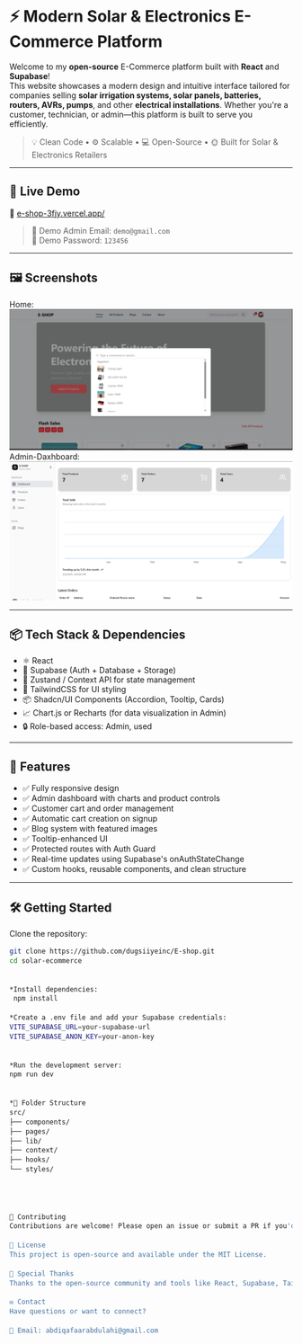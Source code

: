 # ⚡ Modern Solar & Electronics E-Commerce Platform

Welcome to my **open-source** E-Commerce platform built with **React** and **Supabase**!  
This website showcases a modern design and intuitive interface tailored for companies selling **solar irrigation systems, solar panels, batteries, routers, AVRs, pumps**, and other **electrical installations**. Whether you're a customer, technician, or admin—this platform is built to serve you efficiently.

> 💡 Clean Code • ⚙️ Scalable • 💻 Open-Source • 🌞 Built for Solar & Electronics Retailers

---

## 🚀 Live Demo

🔗 [e-shop-3fjy.vercel.app/](e-shop-3fjy.vercel.app/)

> 👤 Demo Admin Email: `demo@gmail.com`  
> 🔐 Demo Password: `123456`

---

## 🖼️ Screenshots

<!-- Add screenshots or GIFs here to showcase your website -->
Home: ![Homepage](./src/assets/Screenshot%202025-05-04%20164115.png)
Admin-Daxhboard: ![Admin Dashboard](./src/assets/Screenshot%202025-05-04%20164046.png)

---

## 📦 Tech Stack & Dependencies

- ⚛️ React
- 🧱 Supabase (Auth + Database + Storage)
- 🛒 Zustand / Context API for state management
- 🎨 TailwindCSS for UI styling
- 📦 Shadcn/UI Components (Accordion, Tooltip, Cards)
- 📈 Chart.js or Recharts (for data visualization in Admin)
- 🔒 Role-based access: Admin, used

---

## 🔧 Features

- ✅ Fully responsive design
- ✅ Admin dashboard with charts and product controls
- ✅ Customer cart and order management
- ✅ Automatic cart creation on signup
- ✅ Blog system with featured images
- ✅ Tooltip-enhanced UI
- ✅ Protected routes with Auth Guard
- ✅ Real-time updates using Supabase's onAuthStateChange
- ✅ Custom hooks, reusable components, and clean structure

---

## 🛠️ Getting Started

Clone the repository:

```bash
git clone https://github.com/dugsiiyeinc/E-shop.git
cd solar-ecommerce


*Install dependencies:
 npm install 

*Create a .env file and add your Supabase credentials:
VITE_SUPABASE_URL=your-supabase-url
VITE_SUPABASE_ANON_KEY=your-anon-key


*Run the development server:
npm run dev


*📂 Folder Structure
src/
├── components/
├── pages/
├── lib/
├── context/
├── hooks/
└── styles/




🤝 Contributing
Contributions are welcome! Please open an issue or submit a PR if you'd like to help.

📜 License
This project is open-source and available under the MIT License.

🙌 Special Thanks
Thanks to the open-source community and tools like React, Supabase, Tailwind, and Shadcn for making this possible.

✉️ Contact
Have questions or want to connect?

📧 Email: abdiqafaarabdulahi@gmail.com
